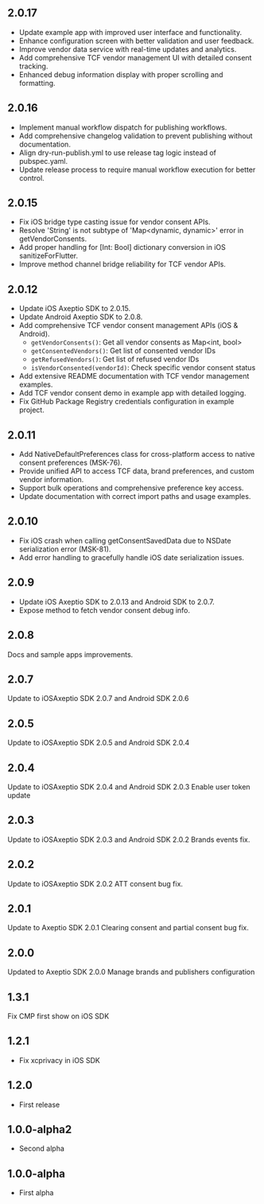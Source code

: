 ## 2.0.17

- Update example app with improved user interface and functionality.
- Enhance configuration screen with better validation and user feedback.
- Improve vendor data service with real-time updates and analytics.
- Add comprehensive TCF vendor management UI with detailed consent tracking.
- Enhanced debug information display with proper scrolling and formatting.

## 2.0.16

- Implement manual workflow dispatch for publishing workflows.
- Add comprehensive changelog validation to prevent publishing without documentation.
- Align dry-run-publish.yml to use release tag logic instead of pubspec.yaml.
- Update release process to require manual workflow execution for better control.

## 2.0.15

- Fix iOS bridge type casting issue for vendor consent APIs.
- Resolve 'String' is not subtype of 'Map<dynamic, dynamic>' error in getVendorConsents.
- Add proper handling for [Int: Bool] dictionary conversion in iOS sanitizeForFlutter.
- Improve method channel bridge reliability for TCF vendor APIs.

## 2.0.12

- Update iOS Axeptio SDK to 2.0.15.
- Update Android Axeptio SDK to 2.0.8.
- Add comprehensive TCF vendor consent management APIs (iOS & Android).
  - `getVendorConsents()`: Get all vendor consents as Map<int, bool>
  - `getConsentedVendors()`: Get list of consented vendor IDs
  - `getRefusedVendors()`: Get list of refused vendor IDs  
  - `isVendorConsented(vendorId)`: Check specific vendor consent status
- Add extensive README documentation with TCF vendor management examples.
- Add TCF vendor consent demo in example app with detailed logging.
- Fix GitHub Package Registry credentials configuration in example project.

## 2.0.11

- Add NativeDefaultPreferences class for cross-platform access to native consent preferences (MSK-76).
- Provide unified API to access TCF data, brand preferences, and custom vendor information.
- Support bulk operations and comprehensive preference key access.
- Update documentation with correct import paths and usage examples.

## 2.0.10

- Fix iOS crash when calling getConsentSavedData due to NSDate serialization error (MSK-81).
- Add error handling to gracefully handle iOS date serialization issues.


## 2.0.9

- Update iOS Axeptio SDK to 2.0.13 and Android SDK to 2.0.7.
- Expose method to fetch vendor consent debug info.

## 2.0.8

Docs and sample apps improvements.

## 2.0.7

Update to iOSAxeptio SDK 2.0.7 and Android SDK 2.0.6

## 2.0.5

Update to iOSAxeptio SDK 2.0.5 and Android SDK 2.0.4

## 2.0.4

Update to iOSAxeptio SDK 2.0.4 and Android SDK 2.0.3
Enable user token update

## 2.0.3

Update to iOSAxeptio SDK 2.0.3 and Android SDK 2.0.2
Brands events fix.

## 2.0.2

Update to iOSAxeptio SDK 2.0.2
ATT consent bug fix.

## 2.0.1

Update to Axeptio SDK 2.0.1
Clearing consent and partial consent bug fix.

## 2.0.0

Updated to Axeptio SDK 2.0.0
Manage brands and publishers configuration

## 1.3.1

Fix CMP first show on iOS SDK

## 1.2.1

* Fix xcprivacy in iOS SDK

## 1.2.0

* First release
  
## 1.0.0-alpha2

* Second alpha

## 1.0.0-alpha

* First alpha